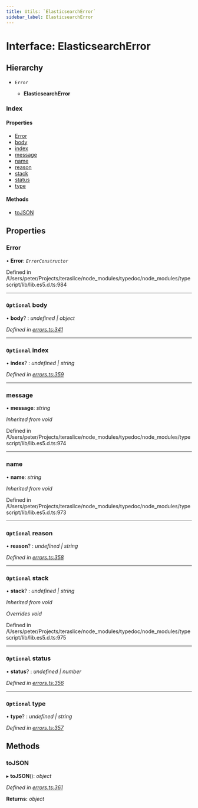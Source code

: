 ```yaml
---
title: Utils: `ElasticsearchError`
sidebar_label: ElasticsearchError
---
```


# Interface: ElasticsearchError

## Hierarchy

* `Error`

  * **ElasticsearchError**

### Index

#### Properties

* [Error](elasticsearcherror.md#error)
* [body](elasticsearcherror.md#optional-body)
* [index](elasticsearcherror.md#optional-index)
* [message](elasticsearcherror.md#message)
* [name](elasticsearcherror.md#name)
* [reason](elasticsearcherror.md#optional-reason)
* [stack](elasticsearcherror.md#optional-stack)
* [status](elasticsearcherror.md#optional-status)
* [type](elasticsearcherror.md#optional-type)

#### Methods

* [toJSON](elasticsearcherror.md#tojson)

## Properties

###  Error

• **Error**: *`ErrorConstructor`*

Defined in /Users/peter/Projects/teraslice/node_modules/typedoc/node_modules/typescript/lib/lib.es5.d.ts:984

___

### `Optional` body

• **body**? : *undefined | object*

*Defined in [errors.ts:341](https://github.com/terascope/teraslice/blob/6aab1cd2/packages/utils/src/errors.ts#L341)*

___

### `Optional` index

• **index**? : *undefined | string*

*Defined in [errors.ts:359](https://github.com/terascope/teraslice/blob/6aab1cd2/packages/utils/src/errors.ts#L359)*

___

###  message

• **message**: *string*

*Inherited from void*

Defined in /Users/peter/Projects/teraslice/node_modules/typedoc/node_modules/typescript/lib/lib.es5.d.ts:974

___

###  name

• **name**: *string*

*Inherited from void*

Defined in /Users/peter/Projects/teraslice/node_modules/typedoc/node_modules/typescript/lib/lib.es5.d.ts:973

___

### `Optional` reason

• **reason**? : *undefined | string*

*Defined in [errors.ts:358](https://github.com/terascope/teraslice/blob/6aab1cd2/packages/utils/src/errors.ts#L358)*

___

### `Optional` stack

• **stack**? : *undefined | string*

*Inherited from void*

*Overrides void*

Defined in /Users/peter/Projects/teraslice/node_modules/typedoc/node_modules/typescript/lib/lib.es5.d.ts:975

___

### `Optional` status

• **status**? : *undefined | number*

*Defined in [errors.ts:356](https://github.com/terascope/teraslice/blob/6aab1cd2/packages/utils/src/errors.ts#L356)*

___

### `Optional` type

• **type**? : *undefined | string*

*Defined in [errors.ts:357](https://github.com/terascope/teraslice/blob/6aab1cd2/packages/utils/src/errors.ts#L357)*

## Methods

###  toJSON

▸ **toJSON**(): *object*

*Defined in [errors.ts:361](https://github.com/terascope/teraslice/blob/6aab1cd2/packages/utils/src/errors.ts#L361)*

**Returns:** *object*
